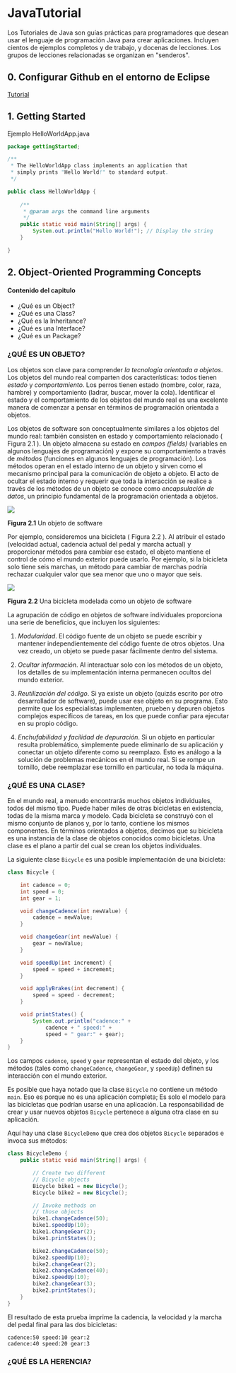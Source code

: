 # JavaTutorial
Los Tutoriales de Java son guías prácticas para programadores que desean usar el lenguaje de programación Java para crear aplicaciones. Incluyen cientos de ejemplos completos y de trabajo, y docenas de lecciones. Los grupos de lecciones relacionadas se organizan en "senderos".

## 0. Configurar Github en el entorno de Eclipse

[Tutorial](https://www.youtube.com/watch?v=Y4ca4CSdMsI)

## 1. Getting Started

Ejemplo HelloWorldApp.java

```java
package gettingStarted;

/**
 * The HelloWorldApp class implements an application that
 * simply prints "Hello World!" to standard output.
 */

public class HelloWorldApp {
	
	/**
     * @param args the command line arguments
     */
	public static void main(String[] args) {
		System.out.println("Hello World!"); // Display the string
	}

}

```

## 2. Object-Oriented Programming Concepts

#### Contenido del capitulo

* ¿Qué es un Object?
* ¿Qué es una Class?
* ¿Qué es la Inheritance?
* ¿Qué es una Interface?
* ¿Qué es un Package?

### ¿QUÉ ES UN OBJETO?

Los objetos son clave para comprender *la tecnología orientada a objetos*. Los objetos del mundo real comparten dos características: todos tienen *estado* y *comportamiento*.  Los perros tienen estado (nombre, color, raza, hambre) y comportamiento (ladrar, buscar, mover la cola). Identificar el estado y el comportamiento de los objetos del mundo real es una excelente manera de comenzar a pensar en términos de programación orientada a objetos.

Los objetos de software son conceptualmente similares a los objetos del mundo real: también consisten en estado y comportamiento relacionado ( Figura 2.1 ). Un objeto almacena su estado en *campos (fields)* (variables en algunos lenguajes de programación) y expone su comportamiento a través de *métodos* (funciones en algunos lenguajes de programación). Los métodos operan en el estado interno de un objeto y sirven como el mecanismo principal para la comunicación de objeto a objeto. El acto de ocultar el estado interno y requerir que toda la interacción se realice a través de los métodos de un objeto se conoce como *encapsulación de datos*, un principio fundamental de la programación orientada a objetos.

<img src="/imgDocumentacion/concepts-object.gif" />

**Figura 2.1** Un objeto de software

Por ejemplo, consideremos una bicicleta ( Figura 2.2 ). Al atribuir el estado (velocidad actual, cadencia actual del pedal y marcha actual) y proporcionar métodos para cambiar ese estado, el objeto mantiene el control de cómo el mundo exterior puede usarlo. Por ejemplo, si la bicicleta solo tiene seis marchas, un método para cambiar de marchas podría rechazar cualquier valor que sea menor que uno o mayor que seis.

<img src="/imgDocumentacion/concepts-bicycleObject.gif" />

**Figura 2.2** Una bicicleta modelada como un objeto de software

La agrupación de código en objetos de software individuales proporciona una serie de beneficios, que incluyen los siguientes:

1. *Modularidad*. El código fuente de un objeto se puede escribir y mantener independientemente del código fuente de otros objetos. Una vez creado, un objeto se puede pasar fácilmente dentro del sistema.

2. *Ocultar información*. Al interactuar solo con los métodos de un objeto, los detalles de su implementación interna permanecen ocultos del mundo exterior.

3. *Reutilización del código*. Si ya existe un objeto (quizás escrito por otro desarrollador de software), puede usar ese objeto en su programa. Esto permite que los especialistas implementen, prueben y depuren objetos complejos específicos de tareas, en los que puede confiar para ejecutar en su propio código.

4. *Enchufabilidad y facilidad de depuración*. Si un objeto en particular resulta problemático, simplemente puede eliminarlo de su aplicación y conectar un objeto diferente como su reemplazo. Esto es análogo a la solución de problemas mecánicos en el mundo real. Si se rompe un tornillo, debe reemplazar ese tornillo en particular, no toda la máquina.

### ¿QUÉ ES UNA CLASE?

En el mundo real, a menudo encontrarás muchos objetos individuales, todos del mismo tipo. Puede haber miles de otras bicicletas en existencia, todas de la misma marca y modelo. Cada bicicleta se construyó con el mismo conjunto de planos y, por lo tanto, contiene los mismos componentes. En términos orientados a objetos, decimos que su bicicleta es una instancia de la clase de objetos conocidos como bicicletas. Una clase es el plano a partir del cual se crean los objetos individuales.

La siguiente clase `Bicycle` es una posible implementación de una bicicleta:

```java
class Bicycle {

    int cadence = 0;
    int speed = 0;
    int gear = 1;

    void changeCadence(int newValue) {
        cadence = newValue;
    }

    void changeGear(int newValue) {
        gear = newValue;
    }

    void speedUp(int increment) {
        speed = speed + increment;
    }

    void applyBrakes(int decrement) {
        speed = speed - decrement;
    }

    void printStates() {
        System.out.println("cadence:" +
            cadence + " speed:" +
            speed + " gear:" + gear);
    }
}
```

Los campos `cadence`, `speed` y `gear` representan el estado del objeto, y los métodos (tales como `changeCadence`, `changeGear`, y `speedUp`) definen su interacción con el mundo exterior.

Es posible que haya notado que la clase `Bicycle` no contiene un método `main`. Eso es porque no es una aplicación completa; Es solo el modelo para las bicicletas que podrían usarse en una aplicación. La responsabilidad de crear y usar nuevos objetos `Bicycle` pertenece a alguna otra clase en su aplicación.

Aquí hay una clase `BicycleDemo` que crea dos objetos `Bicycle` separados e invoca sus métodos:

```java
class BicycleDemo {
    public static void main(String[] args) {

        // Create two different
        // Bicycle objects
        Bicycle bike1 = new Bicycle();
        Bicycle bike2 = new Bicycle();

        // Invoke methods on
        // those objects
        bike1.changeCadence(50);
        bike1.speedUp(10);
        bike1.changeGear(2);
        bike1.printStates();

        bike2.changeCadence(50);
        bike2.speedUp(10);
        bike2.changeGear(2);
        bike2.changeCadence(40);
        bike2.speedUp(10);
        bike2.changeGear(3);
        bike2.printStates();
    }
}
```

El resultado de esta prueba imprime la cadencia, la velocidad y la marcha del pedal final para las dos bicicletas:

```
cadence:50 speed:10 gear:2
cadence:40 speed:20 gear:3
```

### ¿QUÉ ES LA HERENCIA?


